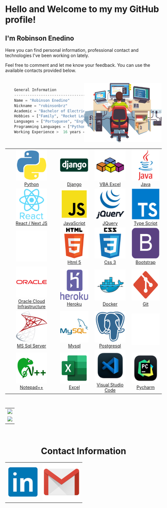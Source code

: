 <h1>Hello and Welcome to my my GitHub profile!</h1>
<h2>I'm Robinson Enedino </h2>

<p>Here you can find personal information, professional contact and technologies I've been working on lately.</p>
<p>Feel free to comment and let me know your feedback. You can use the available contacts provided below.</p>

<br>


<img  align="right" width="250px" src="https://raw.githubusercontent.com/robinsonbrz/robinsonbrz/main/static/img/work.png" />

```python
    General Information
    ------------------------------------------
    Name = "Robinson Enedino"
    Nickname = "robinsonbrz"
    Academic = "Bachelor of Electrical Engineering"
    Hobbies = ["Family", "Rocket League Nerd", "Thrash Metal" ,"Movies"]
    Languages = ["Portuguese", "English", "Spanish"]
    Programming Languages = ["Python", "Java", "VBA"]
    Working Experience >  16 years == True
```
<br>
<div align="center">
    <table align="center">
        <tr align="center">
            <td>
                <a  href="https://www.linkedin.com/in/robinsonbrz/">
                <img src="https://raw.githubusercontent.com/robinsonbrz/robinsonbrz/main/static/img/python.png" width="100" height="100"/>
                <br> Python
            </td>
            <td>
                <a  href="https://www.linkedin.com/in/robinsonbrz/">
                <img src="https://raw.githubusercontent.com/robinsonbrz/robinsonbrz/main/static/img/django2.png"  width="100" height="100"/>
                <br> Django
            </td>
            <td>
                <a  href="https://www.linkedin.com/in/robinsonbrz/">
                <img src="https://raw.githubusercontent.com/robinsonbrz/robinsonbrz/main/static/img/vba.png"  width="100" height="100"/>
                <br> VBA Excel
            </td>
            <td>
                <a  href="https://www.linkedin.com/in/robinsonbrz/">
                <img src="https://raw.githubusercontent.com/robinsonbrz/robinsonbrz/main/static/img/java.png"  width="100" height="100"/>
                <br> Java 
            </td>
       </tr>
       <tr align="center">
            <td>
                <a  href="https://www.linkedin.com/in/robinsonbrz/">
                <img src="https://raw.githubusercontent.com/robinsonbrz/robinsonbrz/main/static/img/react.png" width="100" height="100"/>
                <br> React / Next JS
            </td>
            <td>
                <a  href="https://www.linkedin.com/in/robinsonbrz/">
                <img src="https://raw.githubusercontent.com/robinsonbrz/robinsonbrz/main/static/img/js.png"  width="100" height="100"/>
                <br> JavaScript
            </td>
            <td>
                <a  href="https://www.linkedin.com/in/robinsonbrz/">
                <img src="https://raw.githubusercontent.com/robinsonbrz/robinsonbrz/main/static/img/jquery.png" width="100" height="100"/>
                <br> JQuery
            </td>
            <td>
                <a  href="https://www.linkedin.com/in/robinsonbrz/">
                <img src="https://raw.githubusercontent.com/robinsonbrz/robinsonbrz/main/static/img/ts.png"  width="100" height="100"/>
                <br> Type Script
            </td>
        </tr>
       <tr align="center">
            <td>
                <a  href="https://www.linkedin.com/in/robinsonbrz/">
                <img src="https://raw.githubusercontent.com/robinsonbrz/robinsonbrz/main/static/img/empty.png"  width="100" height="100"/>
                <br>
            </td>
            <td>
                <a  href="https://www.linkedin.com/in/robinsonbrz/">
                <img src="https://raw.githubusercontent.com/robinsonbrz/robinsonbrz/main/static/img/html-5.png" width="100" height="100"/>
                <br> Html 5
            </td>
            <td>
                <a  href="https://www.linkedin.com/in/robinsonbrz/">
                <img src="https://raw.githubusercontent.com/robinsonbrz/robinsonbrz/main/static/img/css-3.png"  width="100" height="100"/>
                <br> Css 3
            </td>
            <td>
                <a  href="https://www.linkedin.com/in/robinsonbrz/">
                <img src="https://raw.githubusercontent.com/robinsonbrz/robinsonbrz/main/static/img/bootstrap.png"  width="100" height="100"/>
                <br> Bootstrap 
            </td>
       </tr>
       <tr align="center">
            <td>
                <a  href="https://www.linkedin.com/in/robinsonbrz/">
                <img src="https://raw.githubusercontent.com/robinsonbrz/robinsonbrz/main/static/img/oracle.png" width="100" height="100"/>
                <br> Oracle Cloud Infrastructure
            </td>
            <td>
                <a  href="https://www.linkedin.com/in/robinsonbrz/">
                <img src="https://raw.githubusercontent.com/robinsonbrz/robinsonbrz/main/static/img/heroku.png" width="100" height="100"/>
                <br> Heroku
            </td>
            <td>
                <a  href="https://www.linkedin.com/in/robinsonbrz/">
                <img src="https://raw.githubusercontent.com/robinsonbrz/robinsonbrz/main/static/img/docker.png" width="100" height="100"/>
                <br> Docker
            </td>
            <td>
                <a  href="https://www.linkedin.com/in/robinsonbrz/">
                <img src="https://raw.githubusercontent.com/robinsonbrz/robinsonbrz/main/static/img/git.png" width="100" height="100"/>
                <br> Git
            </td>
        </tr>
        <tr align="center">
            <td>
                <a  href="https://www.linkedin.com/in/robinsonbrz/">
                <img src="https://raw.githubusercontent.com/robinsonbrz/robinsonbrz/main/static/img/mssql.png" width="100" height="100"/>
                <br> MS Sql Server 
            </td>
            <td>
                <a  href="https://www.linkedin.com/in/robinsonbrz/">
                <img src="https://raw.githubusercontent.com/robinsonbrz/robinsonbrz/main/static/img/mysql.png" width="100" height="100"/>
                <br> Mysql
            </td>
            <td>
                <a  href="https://www.linkedin.com/in/robinsonbrz/">
                <img src="https://raw.githubusercontent.com/robinsonbrz/robinsonbrz/main/static/img/postgresql.png" width="100" height="100"/>
                <br> Postgresql
            </td>
            <td>
                <a  href="https://www.linkedin.com/in/robinsonbrz/">
                <img src="https://raw.githubusercontent.com/robinsonbrz/robinsonbrz/main/static/img/empty.png"  width="100" height="100"/>
                <br>
            </td>
       </tr>
        <tr align="center">
            <td >
                <a  href="https://www.linkedin.com/in/robinsonbrz/">
                <img src="https://raw.githubusercontent.com/robinsonbrz/robinsonbrz/main/static/img/Notepad++.png" width="100" height="100"/>
                <br> Notepad++
            </td>
            <td>
                <a  href="https://www.linkedin.com/in/robinsonbrz/">
                <img src="https://raw.githubusercontent.com/robinsonbrz/robinsonbrz/main/static/img/excel.png" width="100" height="100"/>
                <br> Excel
            </td>
            <td>
                <a  href="https://www.linkedin.com/in/robinsonbrz/">
                <img src="https://raw.githubusercontent.com/robinsonbrz/robinsonbrz/main/static/img/visual_studio_code.png" width="100" height="100"/>
                <br> Visual Studio Code
            </td>
            <td>
                <a  href="https://www.linkedin.com/in/robinsonbrz/">
                <img src="https://raw.githubusercontent.com/robinsonbrz/robinsonbrz/main/static/img/pycharm.png" width="100" height="100"/>
                <br> Pycharm
            </td>
        </tr>
    </table>
</div>
<br>
<div align="center">
    <table>        
        <tr>
            <td>
                <a  href="https://www.linkedin.com/in/robinsonbrz/">
                <img  src="https://github-readme-stats.vercel.app/api?username=Robinsonbrz"  />
                <br>
            </td>
        </tr>    
        <tr align="center">
            <td>
                <a  href="https://www.linkedin.com/in/robinsonbrz/">
                <img  src="https://github-readme-streak-stats.herokuapp.com/?user=robinsonbrz"/>
                <br>
            </td>
        </tr>    
    </table>
</div>
<br>


<h1 align="center"> Contact Information </h1> 

<div align="center">
    <table align="center">
        </tr>
            <td>
                <a  href="https://www.linkedin.com/in/robinsonbrz/">
                <img src="https://raw.githubusercontent.com/robinsonbrz/robinsonbrz/main/static/img/linkedin.png" width="100" height="100">
                </td>
            <td>
                <a href="mailto:robinsonbrz@gmail.com">
                <img src="https://raw.githubusercontent.com/robinsonbrz/robinsonbrz/main/static/img/gmail.png" width="120" height="120" ></a>
            </td>
        </tr>
    </table> 
</div>
